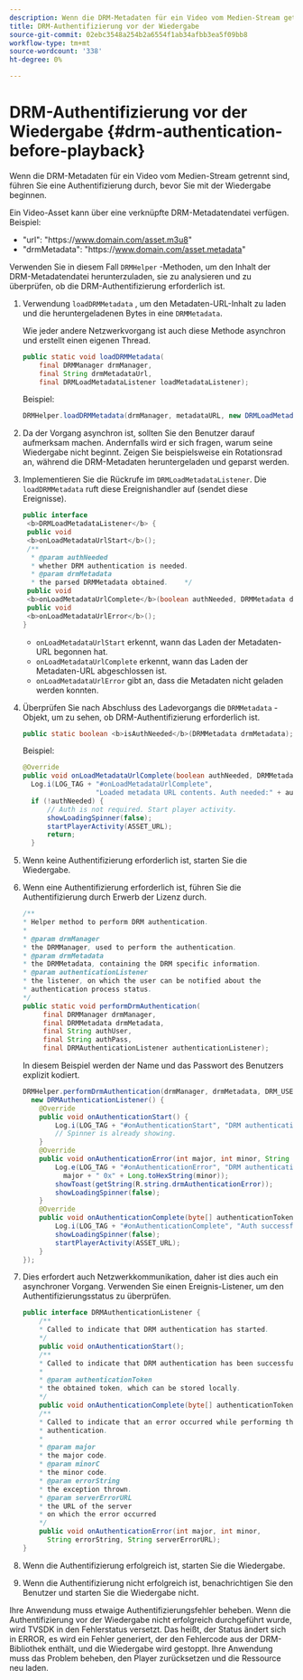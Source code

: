 ```yaml
---
description: Wenn die DRM-Metadaten für ein Video vom Medien-Stream getrennt sind, führen Sie eine Authentifizierung durch, bevor Sie mit der Wiedergabe beginnen.
title: DRM-Authentifizierung vor der Wiedergabe
source-git-commit: 02ebc3548a254b2a6554f1ab34afbb3ea5f09bb8
workflow-type: tm+mt
source-wordcount: '338'
ht-degree: 0%

---
```


# DRM-Authentifizierung vor der Wiedergabe {#drm-authentication-before-playback}

Wenn die DRM-Metadaten für ein Video vom Medien-Stream getrennt sind, führen Sie eine Authentifizierung durch, bevor Sie mit der Wiedergabe beginnen.

Ein Video-Asset kann über eine verknüpfte DRM-Metadatendatei verfügen. Beispiel:

* &quot;url&quot;: &quot;ht<span></span>tps://www.domain.com/asset.m3u8&quot;
* &quot;drmMetadata&quot;: &quot;ht<span></span>tps://www.domain.com/asset.metadata&quot;

Verwenden Sie in diesem Fall `DRMHelper` -Methoden, um den Inhalt der DRM-Metadatendatei herunterzuladen, sie zu analysieren und zu überprüfen, ob die DRM-Authentifizierung erforderlich ist.

1. Verwendung `loadDRMMetadata` , um den Metadaten-URL-Inhalt zu laden und die heruntergeladenen Bytes in eine `DRMMetadata`.

   Wie jeder andere Netzwerkvorgang ist auch diese Methode asynchron und erstellt einen eigenen Thread.

   ```java
   public static void loadDRMMetadata( 
       final DRMManager drmManager, 
       final String drmMetadataUrl,  
       final DRMLoadMetadataListener loadMetadataListener); 
   ```

   Beispiel:

   ```java
   DRMHelper.loadDRMMetadata(drmManager, metadataURL, new DRMLoadMetadataListener());
   ```

1. Da der Vorgang asynchron ist, sollten Sie den Benutzer darauf aufmerksam machen. Andernfalls wird er sich fragen, warum seine Wiedergabe nicht beginnt. Zeigen Sie beispielsweise ein Rotationsrad an, während die DRM-Metadaten heruntergeladen und geparst werden.
1. Implementieren Sie die Rückrufe im `DRMLoadMetadataListener`. Die `loadDRMMetadata` ruft diese Ereignishandler auf (sendet diese Ereignisse).

   ```java
   public interface  
    <b>DRMLoadMetadataListener</b> { 
    public void  
    <b>onLoadMetadataUrlStart</b>(); 
    /** 
     * @param authNeeded 
     * whether DRM authentication is needed. 
     * @param drmMetadata 
     * the parsed DRMMetadata obtained.    */ 
    public void  
    <b>onLoadMetadataUrlComplete</b>(boolean authNeeded, DRMMetadata drmMetadata); 
    public void  
    <b>onLoadMetadataUrlError</b>(); 
   }
   ```

   * `onLoadMetadataUrlStart` erkennt, wann das Laden der Metadaten-URL begonnen hat.
   * `onLoadMetadataUrlComplete` erkennt, wann das Laden der Metadaten-URL abgeschlossen ist.
   * `onLoadMetadataUrlError` gibt an, dass die Metadaten nicht geladen werden konnten.

1. Überprüfen Sie nach Abschluss des Ladevorgangs die `DRMMetadata` -Objekt, um zu sehen, ob DRM-Authentifizierung erforderlich ist.

   ```java
   public static boolean <b>isAuthNeeded</b>(DRMMetadata drmMetadata);
   ```

   Beispiel:

   ```java
   @Override 
   public void onLoadMetadataUrlComplete(boolean authNeeded, DRMMetadata drmMetadata) {  
     Log.i(LOG_TAG + "#onLoadMetadataUrlComplete",  
                     "Loaded metadata URL contents. Auth needed:" + authNeeded + "."); 
     if (!authNeeded) { 
         // Auth is not required. Start player activity.     
         showLoadingSpinner(false);     
         startPlayerActivity(ASSET_URL); 
         return; 
     }
   ```

1. Wenn keine Authentifizierung erforderlich ist, starten Sie die Wiedergabe.
1. Wenn eine Authentifizierung erforderlich ist, führen Sie die Authentifizierung durch Erwerb der Lizenz durch.

   ```java
   /** 
   * Helper method to perform DRM authentication. 
   * 
   * @param drmManager 
   * the DRMManager, used to perform the authentication. 
   * @param drmMetadata 
   * the DRMMetadata, containing the DRM specific information. 
   * @param authenticationListener 
   * the listener, on which the user can be notified about the 
   * authentication process status. 
   */ 
   public static void performDrmAuthentication( 
        final DRMManager drmManager,  
        final DRMMetadata drmMetadata, 
        final String authUser,  
        final String authPass,  
        final DRMAuthenticationListener authenticationListener);
   ```

   In diesem Beispiel werden der Name und das Passwort des Benutzers explizit kodiert.

   ```java
   DRMHelper.performDrmAuthentication(drmManager, drmMetadata, DRM_USERNAME, DRM_PASSWORD,  
     new DRMAuthenticationListener() { 
       @Override 
       public void onAuthenticationStart() { 
           Log.i(LOG_TAG + "#onAuthenticationStart", "DRM authentication started."); 
           // Spinner is already showing. 
       } 
       @Override 
       public void onAuthenticationError(int major, int minor, String errorString, String serverErrorURL) {  
           Log.e(LOG_TAG + "#onAuthenticationError", "DRM authentication failed. " +  
             major + " 0x" + Long.toHexString(minor)); 
           showToast(getString(R.string.drmAuthenticationError));   
           showLoadingSpinner(false); 
       } 
       @Override 
       public void onAuthenticationComplete(byte[] authenticationToken) { 
           Log.i(LOG_TAG + "#onAuthenticationComplete", "Auth successful. Launching content."); 
           showLoadingSpinner(false); 
           startPlayerActivity(ASSET_URL); 
       } 
   }); 
   ```

1. Dies erfordert auch Netzwerkkommunikation, daher ist dies auch ein asynchroner Vorgang. Verwenden Sie einen Ereignis-Listener, um den Authentifizierungsstatus zu überprüfen.

   ```java
   public interface DRMAuthenticationListener { 
       /** 
       * Called to indicate that DRM authentication has started. 
       */ 
       public void onAuthenticationStart(); 
       /** 
       * Called to indicate that DRM authentication has been successful. 
       * 
       * @param authenticationToken 
       * the obtained token, which can be stored locally. 
       */ 
       public void onAuthenticationComplete(byte[] authenticationToken); 
       /** 
       * Called to indicate that an error occurred while performing the DRM 
       * authentication. 
       * 
       * @param major 
       * the major code. 
       * @param minorC 
       * the minor code. 
       * @param errorString 
       * the exception thrown. 
       * @param serverErrorURL 
       * the URL of the server  
       * on which the error occurred 
       */ 
       public void onAuthenticationError(int major, int minor,  
         String errorString, String serverErrorURL); 
   } 
   ```

1. Wenn die Authentifizierung erfolgreich ist, starten Sie die Wiedergabe.
1. Wenn die Authentifizierung nicht erfolgreich ist, benachrichtigen Sie den Benutzer und starten Sie die Wiedergabe nicht.

Ihre Anwendung muss etwaige Authentifizierungsfehler beheben. Wenn die Authentifizierung vor der Wiedergabe nicht erfolgreich durchgeführt wurde, wird TVSDK in den Fehlerstatus versetzt. Das heißt, der Status ändert sich in ERROR, es wird ein Fehler generiert, der den Fehlercode aus der DRM-Bibliothek enthält, und die Wiedergabe wird gestoppt. Ihre Anwendung muss das Problem beheben, den Player zurücksetzen und die Ressource neu laden.
